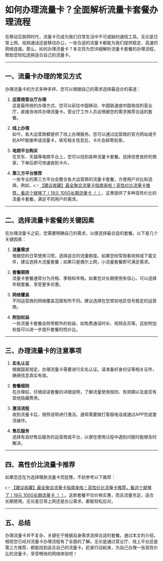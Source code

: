 # 如何办理流量卡？全面解析流量卡套餐办理流程

在移动互联网时代，流量卡已成为我们日常生活中不可或缺的通信工具。无论是日常上网、视频通话还是移动办公，一张合适的流量卡都能为我们提供稳定、高速的网络连接。那么，如何办理流量卡？本文将为您详细解析流量卡套餐的办理流程，帮助您轻松选择适合自己的流量卡。

---

## 一、流量卡办理的常见方式

办理流量卡的方式多种多样，您可以根据自己的需求选择最适合的渠道：

1. **运营商营业厅办理**  
   这是最传统的办理方式，您可以前往中国移动、中国联通或中国电信的营业厅，直接咨询并办理流量卡。营业厅工作人员会根据您的需求推荐合适的套餐。

2. **线上办理**  
   如今，各大运营商都提供了线上办理服务。您可以通过运营商的官方网站或手机APP直接申请流量卡，填写相关信息后，卡片会邮寄到家。

3. **电商平台购买**  
   在京东、天猫等电商平台上，您可以找到各种流量卡套餐。选择信誉良好的商家，下单后即可快速收到卡片。

4. **第三方平台推荐**  
   一些专业的第三方平台会整合各大运营商的流量卡套餐，方便用户对比和选择。例如，👉 [【建议收藏】最全聚合流量卡指南来啦！高性价比流量卡推荐，看这个就够了！19元 100G长期流量卡 ！！](https://bit.ly/Liuliangka)，这里提供了多种高性价比的流量卡套餐，满足不同用户的需求。

---

## 二、选择流量卡套餐的关键因素

在办理流量卡之前，您需要明确自己的需求，以便选择最合适的套餐。以下是几个关键因素：

1. **流量需求**  
   根据您的日常使用习惯，选择适合的流量额度。如果您经常观看视频或下载文件，建议选择大流量套餐；如果只是偶尔上网，小流量套餐即可满足需求。

2. **套餐期限**  
   流量卡套餐通常分为月租、季租和年租。如果您对长期使用有信心，可以选择年租套餐，享受更多优惠。

3. **网络覆盖**  
   不同运营商的网络覆盖范围有所不同。建议选择在您常驻地区信号稳定的运营商。

4. **附加权益**  
   一些流量卡套餐会附带额外的权益，如免费通话时长、视频会员等。这些附加权益可以进一步提升套餐的性价比。

---

## 三、办理流量卡的注意事项

1. **实名认证**  
   根据国家规定，办理流量卡需要进行实名认证。请准备好身份证等相关证件，确保信息真实有效。

2. **套餐细则**  
   在办理前，仔细阅读套餐的详细说明，了解流量使用规则、有效期以及是否有其他隐藏费用。

3. **激活流程**  
   收到流量卡后，按照说明进行激活。通常需要拨打客服电话或通过APP完成激活操作。

4. **售后服务**  
   选择有良好售后服务的运营商或平台，以便在使用过程中遇到问题时能够及时解决。

---

## 四、高性价比流量卡推荐

如果您还在为选择哪款流量卡而犹豫，不妨参考以下推荐：

👉 [【建议收藏】最全聚合流量卡指南来啦！高性价比流量卡推荐，看这个就够了！19元 100G长期流量卡 ！！](https://bit.ly/Liuliangka)。这款套餐不仅价格实惠，而且流量充足，适合长期使用。无论是日常上网还是办公需求，都能轻松应对。

---

## 五、总结

办理流量卡并不复杂，关键在于根据自身需求选择合适的套餐。通过本文的介绍，相信您已经对流量卡办理流程有了全面的了解。无论是通过营业厅、线上平台还是第三方推荐，都能找到适合自己的流量卡。赶紧行动起来，为自己办理一张高性价比的流量卡，享受畅快的网络体验吧！